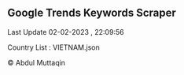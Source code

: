 

## Google Trends Keywords Scraper 
 
Last Update 02-02-2023 , 22:09:56

Country List :
VIETNAM.json



© Abdul Muttaqin 
